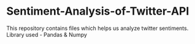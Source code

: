 # Sentiment-Analysis-of-Twitter-API

This repository contains files which helps us analyze twitter sentiments.
Library used - Pandas & Numpy
